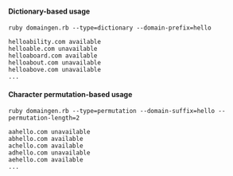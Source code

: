 #### Dictionary-based usage

```
ruby domaingen.rb --type=dictionary --domain-prefix=hello
```

```
helloability.com available
helloable.com unavailable
helloaboard.com available
helloabout.com unavailable
helloabove.com unavailable
...
```

#### Character permutation-based usage

```
ruby domaingen.rb --type=permutation --domain-suffix=hello --permutation-length=2
```

```
aahello.com unavailable
abhello.com available
achello.com available
adhello.com unavailable
aehello.com available
...
```
